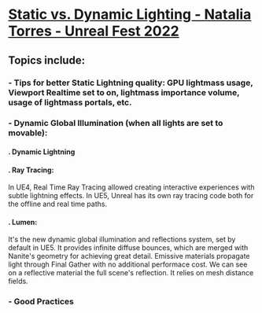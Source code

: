 # [Static vs. Dynamic Lighting - Natalia Torres - Unreal Fest 2022](https://www.youtube.com/watch?v=gqKka4dAyJQ&list=LL6MKUgGZ9Q8c2Ff7GnoRoqA)
## Topics include: 
### - Tips for better Static Lightning quality: GPU lightmass usage, Viewport Realtime set to on, lightmass importance volume, usage of lightmass portals, etc.
### - Dynamic Global Illumination (when all lights are set to movable):
####  . Dynamic Lightning
####  . Ray Tracing: 
In UE4, Real Time Ray Tracing allowed creating interactive experiences with subtle lightning effects. In UE5, Unreal has its own ray tracing code both for the offline and real time paths.
####  . Lumen: 
It's the new dynamic global illumination and reflections system, set by default in UE5.
It provides infinite diffuse bounces, which are merged with Nanite's geometry for achieving great detail.
Emissive materials propagate light through Final Gather with no additional performace cost.
We can see on a reflective material the full scene's reflection.
It relies on mesh distance fields.
### - Good Practices



